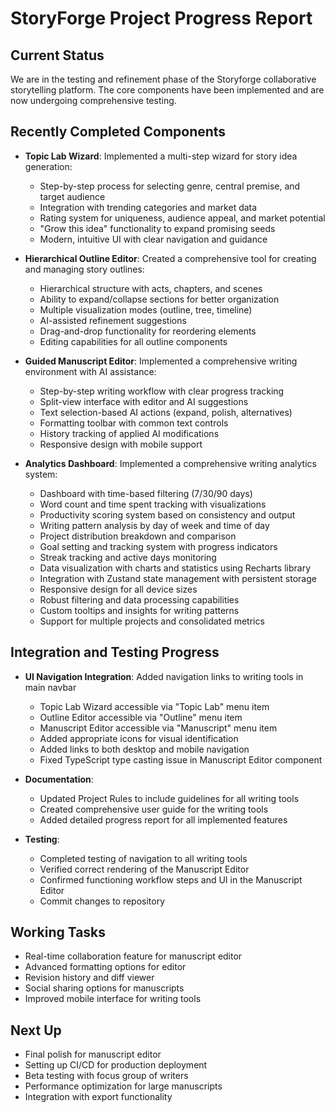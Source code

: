 # StoryForge Project Progress Report

## Current Status

We are in the testing and refinement phase of the Storyforge collaborative storytelling platform. The core components have been implemented and are now undergoing comprehensive testing.

## Recently Completed Components

- **Topic Lab Wizard**: Implemented a multi-step wizard for story idea generation:
  - Step-by-step process for selecting genre, central premise, and target audience
  - Integration with trending categories and market data
  - Rating system for uniqueness, audience appeal, and market potential
  - "Grow this idea" functionality to expand promising seeds
  - Modern, intuitive UI with clear navigation and guidance

- **Hierarchical Outline Editor**: Created a comprehensive tool for creating and managing story outlines:
  - Hierarchical structure with acts, chapters, and scenes
  - Ability to expand/collapse sections for better organization
  - Multiple visualization modes (outline, tree, timeline)
  - AI-assisted refinement suggestions
  - Drag-and-drop functionality for reordering elements
  - Editing capabilities for all outline components

- **Guided Manuscript Editor**: Implemented a comprehensive writing environment with AI assistance:
  - Step-by-step writing workflow with clear progress tracking
  - Split-view interface with editor and AI suggestions
  - Text selection-based AI actions (expand, polish, alternatives)
  - Formatting toolbar with common text controls
  - History tracking of applied AI modifications
  - Responsive design with mobile support

- **Analytics Dashboard**: Implemented a comprehensive writing analytics system:
  - Dashboard with time-based filtering (7/30/90 days)
  - Word count and time spent tracking with visualizations
  - Productivity scoring system based on consistency and output
  - Writing pattern analysis by day of week and time of day
  - Project distribution breakdown and comparison
  - Goal setting and tracking system with progress indicators
  - Streak tracking and active days monitoring
  - Data visualization with charts and statistics using Recharts library
  - Integration with Zustand state management with persistent storage
  - Responsive design for all device sizes
  - Robust filtering and data processing capabilities
  - Custom tooltips and insights for writing patterns
  - Support for multiple projects and consolidated metrics

## Integration and Testing Progress

- **UI Navigation Integration**: Added navigation links to writing tools in main navbar
  - Topic Lab Wizard accessible via "Topic Lab" menu item
  - Outline Editor accessible via "Outline" menu item
  - Manuscript Editor accessible via "Manuscript" menu item
  - Added appropriate icons for visual identification
  - Added links to both desktop and mobile navigation
  - Fixed TypeScript type casting issue in Manuscript Editor component

- **Documentation**:
  - Updated Project Rules to include guidelines for all writing tools
  - Created comprehensive user guide for the writing tools
  - Added detailed progress report for all implemented features

- **Testing**:
  - Completed testing of navigation to all writing tools
  - Verified correct rendering of the Manuscript Editor
  - Confirmed functioning workflow steps and UI in the Manuscript Editor
  - Commit changes to repository

## Working Tasks

- Real-time collaboration feature for manuscript editor
- Advanced formatting options for editor
- Revision history and diff viewer
- Social sharing options for manuscripts
- Improved mobile interface for writing tools

## Next Up

- Final polish for manuscript editor
- Setting up CI/CD for production deployment
- Beta testing with focus group of writers
- Performance optimization for large manuscripts
- Integration with export functionality 